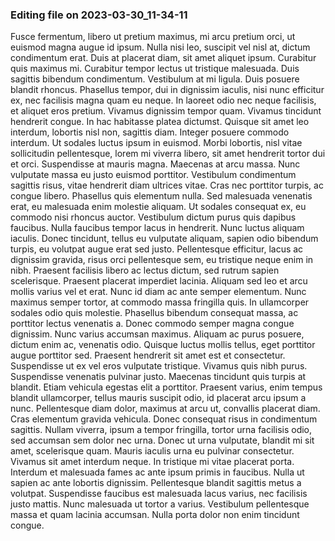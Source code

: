 

### Editing file on 2023-03-30_11-34-11

Fusce fermentum, libero ut pretium maximus, mi arcu pretium orci, ut euismod magna augue id ipsum. Nulla nisi leo, suscipit vel nisl at, dictum condimentum erat. Duis at placerat diam, sit amet aliquet ipsum. Curabitur quis maximus mi. Curabitur tempor lectus ut tristique malesuada. Duis sagittis bibendum condimentum. Vestibulum at mi ligula. Duis posuere blandit rhoncus. Phasellus tempor, dui in dignissim iaculis, nisi nunc efficitur ex, nec facilisis magna quam eu neque. In laoreet odio nec neque facilisis, et aliquet eros pretium. Vivamus dignissim tempor quam. Vivamus tincidunt hendrerit congue. In hac habitasse platea dictumst. Quisque sit amet leo interdum, lobortis nisl non, sagittis diam. Integer posuere commodo interdum. Ut sodales luctus ipsum in euismod.
Morbi lobortis, nisl vitae sollicitudin pellentesque, lorem mi viverra libero, sit amet hendrerit tortor dui et orci. Suspendisse at mauris magna. Maecenas at arcu massa. Nunc vulputate massa eu justo euismod porttitor. Vestibulum condimentum sagittis risus, vitae hendrerit diam ultrices vitae. Cras nec porttitor turpis, ac congue libero. Phasellus quis elementum nulla. Sed malesuada venenatis erat, eu malesuada enim molestie aliquam. Ut sodales consequat ex, eu commodo nisi rhoncus auctor. Vestibulum dictum purus quis dapibus faucibus. Nulla faucibus tempor lacus in hendrerit. Nunc luctus aliquam iaculis. Donec tincidunt, tellus eu vulputate aliquam, sapien odio bibendum turpis, eu volutpat augue erat sed justo. Pellentesque efficitur, lacus ac dignissim gravida, risus orci pellentesque sem, eu tristique neque enim in nibh.
Praesent facilisis libero ac lectus dictum, sed rutrum sapien scelerisque. Praesent placerat imperdiet lacinia. Aliquam sed leo et arcu mollis varius vel et erat. Nunc id diam ac ante semper elementum. Nunc maximus semper tortor, at commodo massa fringilla quis. In ullamcorper sodales odio quis molestie. Phasellus bibendum consequat massa, ac porttitor lectus venenatis a. Donec commodo semper magna congue dignissim. Nunc varius accumsan maximus. Aliquam ac purus posuere, dictum enim ac, venenatis odio. Quisque luctus mollis tellus, eget porttitor augue porttitor sed. Praesent hendrerit sit amet est et consectetur. Suspendisse ut ex vel eros vulputate tristique. Vivamus quis nibh purus. Suspendisse venenatis pulvinar justo.
Maecenas tincidunt quis turpis at blandit. Etiam vehicula egestas elit a porttitor. Praesent varius, enim tempus blandit ullamcorper, tellus mauris suscipit odio, id placerat arcu ipsum a nunc. Pellentesque diam dolor, maximus at arcu ut, convallis placerat diam. Cras elementum gravida vehicula. Donec consequat risus in condimentum sagittis. Nullam viverra, ipsum a tempor fringilla, tortor urna facilisis odio, sed accumsan sem dolor nec urna.
Donec ut urna vulputate, blandit mi sit amet, scelerisque quam. Mauris iaculis urna eu pulvinar consectetur. Vivamus sit amet interdum neque. In tristique mi vitae placerat porta. Interdum et malesuada fames ac ante ipsum primis in faucibus. Nulla ut sapien ac ante lobortis dignissim. Pellentesque blandit sagittis metus a volutpat. Suspendisse faucibus est malesuada lacus varius, nec facilisis justo mattis. Nunc malesuada ut tortor a varius. Vestibulum pellentesque massa et quam lacinia accumsan. Nulla porta dolor non enim tincidunt congue.


